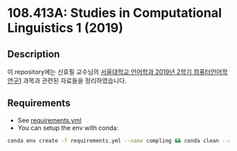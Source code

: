 # 108.413A: Studies in Computational Linguistics 1 (2019)

## Description

이 repository에는 신효필 교수님의 [서울대학교 언어학과 2019년 2학기 컴퓨터언어학연구1](https://hpshin.github.io/StudiesInComputationalLinguistics1/) 과목과 관련된 자료들을 정리하였습니다.

## Requirements

* See [requirements.yml](./requirements.yml)
* You can setup the env with conda:
```bash
conda env create -f requirements.yml --name compling && conda clean --all --yes
```